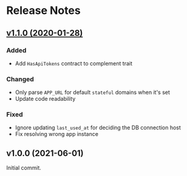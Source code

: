 # Release Notes

## [v1.1.0 (2020-01-28)](https://github.com/emberfuse/scorch/compare/v1.0.0...v1.1.0)

### Added
- Add `HasApiTokens` contract to complement trait

### Changed
- Only parse `APP_URL` for default `stateful` domains when it's set
- Update code readability

### Fixed
- Ignore updating `last_used_at` for deciding the DB connection host
- Fix resolving wrong app instance


## v1.0.0 (2021-06-01)

Initial commit.
